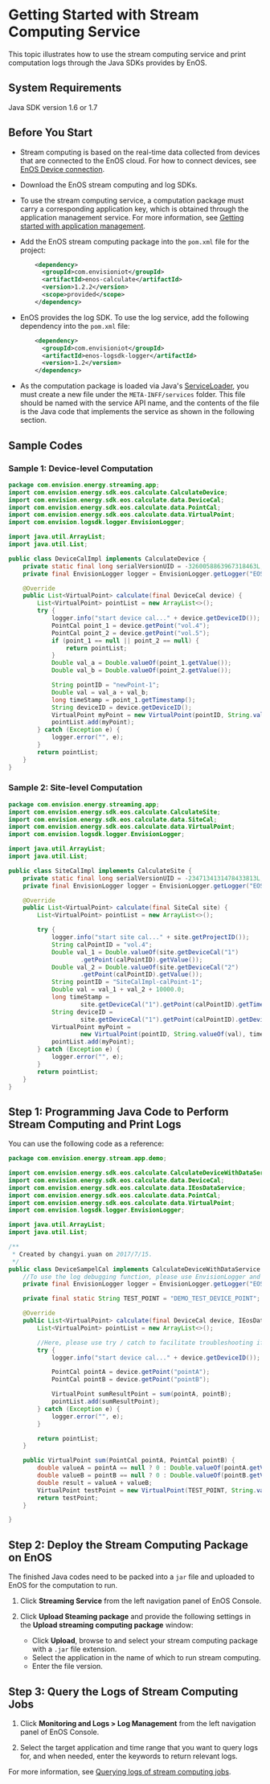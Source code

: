 # Getting Started with Stream Computing Service

This topic illustrates how to use the stream computing service and print computation logs through the Java SDKs provides by EnOS.

## System Requirements

Java SDK version 1.6 or 1.7

## Before You Start

- Stream computing is based on the real-time data collected from devices that are connected to the EnOS cloud. For how to connect devices, see [EnOS Device connection](https://docs.envisioniot.com/docs/device-connection/en/latest/deviceconnection_overview.html).

- Download the EnOS stream computing and log SDKs.

- To use the stream computing service, a computation package must carry a corresponding application key, which is obtained through the application management service. For more information, see [Getting started with application management](https://docs.envisioniot.com/docs/app-development/en/latest/app_mgmt/getting_started_app_management.html).


- Add the EnOS stream computing package into the `pom.xml` file for the project:

  ``` xml
      <dependency>
        <groupId>com.envisioniot</groupId>
        <artifactId>enos-calculate</artifactId>
        <version>1.2.2</version>
        <scope>provided</scope>
      </dependency>
  ```

- EnOS provides the log SDK. To use the log service, add the following dependency into the `pom.xml` file:
  ``` xml
      <dependency>
        <groupId>com.envisioniot</groupId>
        <artifactId>enos-logsdk-logger</artifactId>
        <version>1.2</version>
      </dependency>
  ```

- As the computation package is loaded via Java's [ServiceLoader](https://docs.oracle.com/javase/7/docs/api/java/util/ServiceLoader.html), you must create a new file under the `META-INFF/services` folder. This file should be named with the service API name, and the contents of the file is the Java code that implements the service as shown in the following section.

## Sample Codes

### Sample 1: Device-level Computation

``` java
package com.envision.energy.streaming.app;
import com.envision.energy.sdk.eos.calculate.CalculateDevice;
import com.envision.energy.sdk.eos.calculate.data.DeviceCal;
import com.envision.energy.sdk.eos.calculate.data.PointCal;
import com.envision.energy.sdk.eos.calculate.data.VirtualPoint;
import com.envision.logsdk.logger.EnvisionLogger;

import java.util.ArrayList;
import java.util.List;

public class DeviceCalImpl implements CalculateDevice {
    private static final long serialVersionUID = -3260058863967318463L;
    private final EnvisionLogger logger = EnvisionLogger.getLogger("EOSStreamingLogger");

    @Override
    public List<VirtualPoint> calculate(final DeviceCal device) {
        List<VirtualPoint> pointList = new ArrayList<>();
        try {
            logger.info("start device cal..." + device.getDeviceID());
            PointCal point_1 = device.getPoint("vol.4");
            PointCal point_2 = device.getPoint("vol.5");
            if (point_1 == null || point_2 == null) {
                return pointList;
            }
            Double val_a = Double.valueOf(point_1.getValue());
            Double val_b = Double.valueOf(point_2.getValue());

            String pointID = "newPoint-1";
            Double val = val_a + val_b;
            long timeStamp = point_1.getTimestamp();
            String deviceID = device.getDeviceID();
            VirtualPoint myPoint = new VirtualPoint(pointID, String.valueOf(val), timeStamp);
            pointList.add(myPoint);
        } catch (Exception e) {
            logger.error("", e);
        }
        return pointList;
    }
}
```

### Sample 2: Site-level Computation

``` java
package com.envision.energy.streaming.app;
import com.envision.energy.sdk.eos.calculate.CalculateSite;
import com.envision.energy.sdk.eos.calculate.data.SiteCal;
import com.envision.energy.sdk.eos.calculate.data.VirtualPoint;
import com.envision.logsdk.logger.EnvisionLogger;

import java.util.ArrayList;
import java.util.List;

public class SiteCalImpl implements CalculateSite {
    private static final long serialVersionUID = -2347134131478433813L;
    private final EnvisionLogger logger = EnvisionLogger.getLogger("EOSStreamingLogger");

    @Override
    public List<VirtualPoint> calculate(final SiteCal site) {
        List<VirtualPoint> pointList = new ArrayList<>();

        try {
            logger.info("start site cal..." + site.getProjectID());
            String calPointID = "vol.4";
            Double val_1 = Double.valueOf(site.getDeviceCal("1")
                    .getPoint(calPointID).getValue());
            Double val_2 = Double.valueOf(site.getDeviceCal("2")
                    .getPoint(calPointID).getValue());
            String pointID = "SiteCalImpl-calPoint-1";
            Double val = val_1 + val_2 + 10000.0;
            long timeStamp =
                    site.getDeviceCal("1").getPoint(calPointID).getTimestamp();
            String deviceID =
                    site.getDeviceCal("1").getPoint(calPointID).getDeviceID();
            VirtualPoint myPoint =
                    new VirtualPoint(pointID, String.valueOf(val), timeStamp);
            pointList.add(myPoint);
        } catch (Exception e) {
            logger.error("", e);
        }
        return pointList;
    }
}
```

## Step 1:  Programming Java Code to Perform Stream Computing and Print Logs

You can use the following code as a reference:

```java
package com.envision.energy.stream.app.demo;

import com.envision.energy.sdk.eos.calculate.CalculateDeviceWithDataService;
import com.envision.energy.sdk.eos.calculate.data.DeviceCal;
import com.envision.energy.sdk.eos.calculate.data.IEosDataService;
import com.envision.energy.sdk.eos.calculate.data.PointCal;
import com.envision.energy.sdk.eos.calculate.data.VirtualPoint;
import com.envision.logsdk.logger.EnvisionLogger;

import java.util.ArrayList;
import java.util.List;

/**
 * Created by changyi.yuan on 2017/7/15.
 */
public class DeviceSampelCal implements CalculateDeviceWithDataService {
    //To use the log debugging function, please use EnvisionLogger and the parameter must be "EOSStreamingLogger"
    private final EnvisionLogger logger = EnvisionLogger.getLogger("EOSStreamingLogger");

    private final static String TEST_POINT = "DEMO_TEST_DEVICE_POINT";

    @Override
    public List<VirtualPoint> calculate(final DeviceCal device, IEosDataService handler) {
        List<VirtualPoint> pointList = new ArrayList<>();

        //Here, please use try / catch to facilitate troubleshooting if something goes wrong
        try {
            logger.info("start device cal..." + device.getDeviceID());

            PointCal pointA = device.getPoint("pointA");
            PointCal pointB = device.getPoint("pointB");

            VirtualPoint sumResultPoint = sum(pointA, pointB);
            pointList.add(sumResultPoint);
        } catch (Exception e) {
            logger.error("", e);
        }

        return pointList;
    }

    public VirtualPoint sum(PointCal pointA, PointCal pointB) {
        double valueA = pointA == null ? 0 : Double.valueOf(pointA.getValue());
        double valueB = pointB == null ? 0 : Double.valueOf(pointB.getValue());
        double result = valueA + valueB;
        VirtualPoint testPoint = new VirtualPoint(TEST_POINT, String.valueOf(result), System.currentTimeMillis());
        return testPoint;
    }

}

```

## Step 2: Deploy the Stream Computing Package on EnOS

The finished Java codes need to be packed into a `jar` file and uploaded to EnOS for the computation to run.

1. Click **Streaming Service** from the left navigation panel of EnOS Console.

2. Click **Upload Steaming package** and provide the following settings in the **Upload streaming computing package** window:

   - Click **Upload**, browse to and select your stream computing package with a `.jar` file extension.
   - Select the application in the name of which to run stream computing.
   - Enter the file version.

## Step 3: Query the Logs of Stream Computing Jobs

1. Click **Monitoring and Logs > Log Management** from the left navigation panel of EnOS Console.

2. Select the target application and time range that you want to query logs for, and when needed, enter the keywords to return relevant logs.

For more information, see [Querying logs of stream computing jobs](querying_logs).
